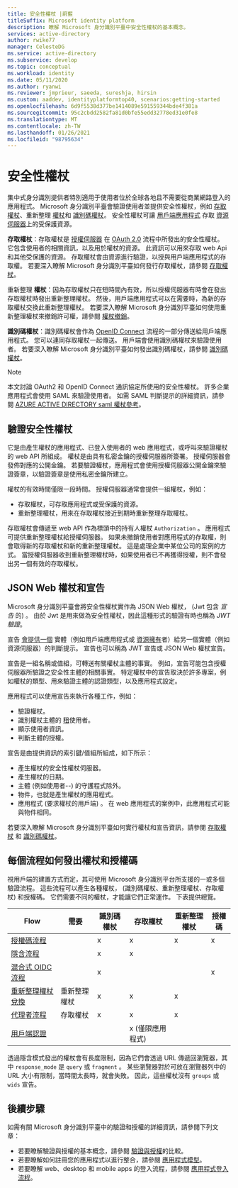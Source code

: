 ```yaml
---
title: 安全性權杖 |蔚藍
titleSuffix: Microsoft identity platform
description: 瞭解 Microsoft 身分識別平臺中安全性權杖的基本概念。
services: active-directory
author: rwike77
manager: CelesteDG
ms.service: active-directory
ms.subservice: develop
ms.topic: conceptual
ms.workload: identity
ms.date: 05/11/2020
ms.author: ryanwi
ms.reviewer: jmprieur, saeeda, sureshja, hirsin
ms.custom: aaddev, identityplatformtop40, scenarios:getting-started
ms.openlocfilehash: 6d9f5538d377be1414089e591559344bde4f381a
ms.sourcegitcommit: 95c2cbdd2582fa81d0bfe55edd32778ed31e0fe8
ms.translationtype: MT
ms.contentlocale: zh-TW
ms.lasthandoff: 01/26/2021
ms.locfileid: "98795634"
---
```

# <a name="security-tokens"></a>安全性權杖

集中式身分識別提供者特別適用于使用者位於全球各地且不需要從商業網路登入的應用程式。 Microsoft 身分識別平臺會驗證使用者並提供安全性權杖，例如 [存取權杖](developer-glossary.md#access-token)、重新整理 [權杖](developer-glossary.md#refresh-token)和 [識別碼權杖](developer-glossary.md#id-token)。 安全性權杖可讓 [用戶端應用程式](developer-glossary.md#client-application) 存取 [資源伺服器](developer-glossary.md#resource-server)上的受保護資源。

**存取權杖**：存取權杖是 [授權伺服器](developer-glossary.md#authorization-server) 在 [OAuth 2.0](active-directory-v2-protocols.md) 流程中所發出的安全性權杖。 它包含使用者的相關資訊，以及用於權杖的資源。 此資訊可以用來存取 web Api 和其他受保護的資源。 存取權杖會由資源進行驗證，以授與用戶端應用程式的存取權。 若要深入瞭解 Microsoft 身分識別平臺如何發行存取權杖，請參閱 [存取權杖](access-tokens.md)。

重新整理 **權杖**：因為存取權杖只在短時間內有效，所以授權伺服器有時會在發出存取權杖時發出重新整理權杖。 然後，用戶端應用程式可以在需要時，為新的存取權杖交換此重新整理權杖。 若要深入瞭解 Microsoft 身分識別平臺如何使用重新整理權杖來撤銷許可權，請參閱 [權杖撤銷](access-tokens.md#token-revocation)。

**識別碼權杖**：識別碼權杖會作為 [OpenID Connect](v2-protocols-oidc.md) 流程的一部分傳送給用戶端應用程式。 您可以連同存取權杖一起傳送。 用戶端會使用識別碼權杖來驗證使用者。 若要深入瞭解 Microsoft 身分識別平臺如何發出識別碼權杖，請參閱 [識別碼權杖](id-tokens.md)。

> [!NOTE]
> 本文討論 OAuth2 和 OpenID Connect 通訊協定所使用的安全性權杖。 許多企業應用程式會使用 SAML 來驗證使用者。 如需 SAML 判斷提示的詳細資訊，請參閱 [AZURE ACTIVE DIRECTORY saml 權杖參考](reference-saml-tokens.md)。

## <a name="validate-security-tokens"></a>驗證安全性權杖

它是由產生權杖的應用程式、已登入使用者的 web 應用程式，或呼叫來驗證權杖的 web API 所組成。 權杖是由具有私密金鑰的授權伺服器所簽署。 授權伺服器會發佈對應的公開金鑰。 若要驗證權杖，應用程式會使用授權伺服器公開金鑰來驗證簽章，以驗證簽章是使用私密金鑰所建立。

權杖的有效時間僅限一段時間。 授權伺服器通常會提供一組權杖，例如：

* 存取權杖，可存取應用程式或受保護的資源。
* 重新整理權杖，用來在存取權杖接近到期時重新整理存取權杖。

存取權杖會傳遞至 web API 作為標頭中的持有人權杖 `Authorization` 。 應用程式可提供重新整理權杖給授權伺服器。 如果未撤銷使用者對應用程式的存取權，則會取得新的存取權杖和新的重新整理權杖。 這是處理企業中某位公司的案例的方式。 當授權伺服器收到重新整理權杖時，如果使用者已不再獲得授權，則不會發出另一個有效的存取權杖。

## <a name="json-web-tokens-and-claims"></a>JSON Web 權杖和宣告

Microsoft 身分識別平臺會將安全性權杖實作為 JSON Web 權杖， (Jwt 包含 *宣告* 的) 。 由於 Jwt 是用來做為安全性權杖，因此這種形式的驗證有時也稱為 *JWT 驗證*。

宣告 [會提供一個](developer-glossary.md#claim) 實體（例如用戶端應用程式或 [資源擁有](developer-glossary.md#resource-owner)者）給另一個實體（例如資源伺服器）的判斷提示。 宣告也可以稱為 JWT 宣告或 JSON Web 權杖宣告。

宣告是一組名稱或值組，可轉送有關權杖主體的事實。 例如，宣告可能包含授權伺服器所驗證之安全性主體的相關事實。 特定權杖中的宣告取決於許多專案，例如權杖的類型、用來驗證主體的認證類型，以及應用程式設定。

應用程式可以使用宣告來執行各種工作，例如：

* 驗證權杖。
* 識別權杖主體的 [租](developer-glossary.md#tenant)使用者。
* 顯示使用者資訊。
* 判斷主體的授權。

宣告是由提供資訊的索引鍵/值組所組成，如下所示：

* 產生權杖的安全性權杖伺服器。
* 產生權杖的日期。
* 主體 (例如使用者--) 的守護程式除外。
* 物件，也就是產生權杖的應用程式。
* 應用程式 (要求權杖的用戶端) 。 在 web 應用程式的案例中，此應用程式可能與物件相同。

若要深入瞭解 Microsoft 身分識別平臺如何實行權杖和宣告資訊，請參閱 [存取權杖](access-tokens.md) 和 [識別碼權杖](id-tokens.md)。

## <a name="how-each-flow-emits-tokens-and-codes"></a>每個流程如何發出權杖和授權碼

視用戶端的建置方式而定，其可使用 Microsoft 身分識別平台所支援的一或多個驗證流程。 這些流程可以產生各種權杖， (識別碼權杖、重新整理權杖、存取權杖) 和授權碼。 它們需要不同的權杖，才能讓它們正常運作。 下表提供總覽。

|Flow | 需要 | 識別碼權杖 | 存取權杖 | 重新整理權杖 | 授權碼 |
|-----|----------|----------|--------------|---------------|--------------------|
|[授權碼流程](v2-oauth2-auth-code-flow.md) | | x | x | x | x|
|[隱含流程](v2-oauth2-implicit-grant-flow.md) | | x        | x    |      |                    |
|[混合式 OIDC 流程](v2-protocols-oidc.md#protocol-diagram-access-token-acquisition)| | x  | |          |            x   |
|[重新整理權杖兌換](v2-oauth2-auth-code-flow.md#refresh-the-access-token) | 重新整理權杖 | x | x | x| |
|[代理者流程](v2-oauth2-on-behalf-of-flow.md) | 存取權杖| x| x| x| |
|[用戶端認證](v2-oauth2-client-creds-grant-flow.md) | | | x (僅限應用程式) | | |

透過隱含模式發出的權杖會有長度限制，因為它們會透過 URL 傳遞回瀏覽器，其中 `response_mode` 是 `query` 或 `fragment` 。 某些瀏覽器對於可放在瀏覽器列中的 URL 大小有限制，當時間太長時，就會失敗。 因此，這些權杖沒有 `groups` 或 `wids` 宣告。

## <a name="next-steps"></a>後續步驟

如需有關 Microsoft 身分識別平臺中的驗證和授權的詳細資訊，請參閱下列文章：

* 若要瞭解驗證與授權的基本概念，請參閱 [驗證與授權](authentication-vs-authorization.md)的比較。
* 若要瞭解如何註冊您的應用程式以進行整合，請參閱 [應用程式模型](application-model.md)。
* 若要瞭解 web、desktop 和 mobile apps 的登入流程，請參閱 [應用程式登入流程](app-sign-in-flow.md)。
